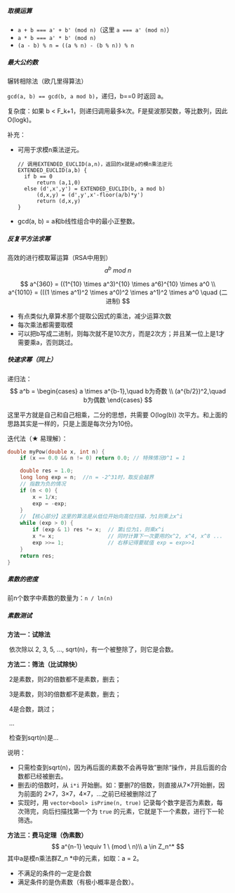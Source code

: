 ##### 取模运算

- `a + b === a' + b' (mod n)`（这里 `a === a' (mod n)`）
- `a * b === a' * b' (mod n)`
- `(a - b) % n = ((a % n) - (b % n)) % n`



##### 最大公约数

辗转相除法（欧几里得算法）

`gcd(a, b) == gcd(b, a mod b)`，递归，b==0 时返回 a。

复杂度：如果 b < F_k+1，则递归调用最多k次。F是斐波那契数，等比数列，因此 O(logk)。

补充：

- 可用于求模n乘法逆元。

  ```
  // 调用EXTENDED_EUCLID(a,n)，返回的x就是a的模n乘法逆元
  EXTENDED_EUCLID(a,b) {
  	if b == 0
  		return (a,1,0)
  	else (d',x',y') = EXTENDED_EUCLID(b, a mod b)
  		(d,x,y) = (d',y',x'-floor(a/b)*y')
  		return (d,x,y)
  }
  ```

- gcd(a, b) = a和b线性组合中的最小正整数。



##### 反复平方法求幂

高效的进行模取幂运算（RSA中用到）
$$
a^b \ mod \  n
$$

$$
a^{360} = ((1^{10} \times a^3)^{10} \times a^6)^{10} \times a^0 \\
a^{1010} = (((1 \times a^1)^2 \times a^0)^2 \times a^1)^2 \times a^0 \quad (二进制)
$$

- 有点类似九章算术那个提取公因式的乘法，减少运算次数
- 每次乘法都需要取模
- 可以把b写成二进制，则每次就不是10次方，而是2次方；并且某一位上是1才需要乘a，否则跳过。

##### 快速求幂（同上）

递归法：
$$
a^b = 
\begin{cases}
a \times a^{b-1},\quad b为奇数 \\
(a^{b/2})^2,\quad b为偶数
\end{cases}
$$

这里平方就是自己和自己相乘，二分的思想，共需要 O(log(b)) 次平方。和上面的思路其实是一样的，只是上面是每次分为10份。

迭代法（★ 易理解）：

```c
double myPow(double x, int n) {
    if (x == 0.0 && n != 0) return 0.0;	// 特殊情况0^1 = 1

    double res = 1.0;
    long long exp = n;	//n = -2^31时，取反会越界
    // 指数为负的情况
    if (n < 0) {
        x = 1/x;
        exp = -exp;
    }
    // 【核心部分】这里的算法是从低位开始向高位扫描，为1则乘上x^i
    while (exp > 0) {
        if (exp & 1) res *= x;  // 第i位为1，则乘x^i
        x *= x; 				// 同时计算下一次要用的x^2, x^4, x^8 ...
        exp >>= 1;				// 右移记得要赋值 exp = exp>>1
    }
    return res;
}
```





##### 素数的密度

前n个数字中素数的数量为：`n / ln(n)`



##### 素数测试

**方法一：试除法**

​	依次除以 2, 3, 5, ..., sqrt(n)，有一个被整除了，则它是合数。



**方法二：筛法（比试除快）**

​	2是素数，则2的倍数都不是素数，删去；

​	3是素数，则3的倍数都不是素数，删去；

​	4是合数，跳过；

​	...

​	检查到sqrt(n)是...

说明：

- 只需检查到sqrt(n)，因为再后面的素数不会再导致”删除“操作，并且后面的合数都已经被删去。
- 删去i的倍数时，从 `i*i` 开始删。如：要删7的倍数，则直接从7×7开始删，因为前面的 2×7，3×7，4×7，...之前已经被删除过了
- 实现时，用 `vector<bool> isPrime(n, true)` 记录每个数字是否为素数，每次筛完，向后扫描找第一个为 `true` 的元素，它就是下一个素数，进行下一轮筛选。



**方法三：费马定理（伪素数）**
$$
a^{n-1} \equiv 1 \ (mod \ n)\\
a \in Z_n^*
$$
其中a是模n乘法群Z_n *中的元素，如取：a = 2。

- 不满足的条件的一定是合数
- 满足条件的是伪素数（有极小概率是合数）。